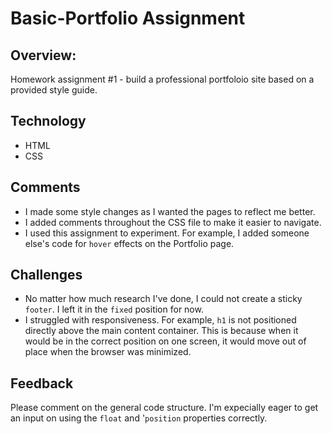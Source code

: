 # Basic-Portfolio Assignment 

## Overview: 
Homework assignment #1 - build a professional portfoloio site based on a provided style guide.

## Technology 
* HTML
* CSS

## Comments
* I made some style changes as I wanted the pages to reflect me better. 
* I added comments throughout the CSS file to make it easier to navigate.
* I used this assignment to experiment. For example, I added someone else's code for `hover` effects on the Portfolio page.

## Challenges
* No matter how much research I've done, I could not create a sticky `footer`. I left it in the `fixed` position for now.
* I struggled with responsiveness. For example, `h1` is not positioned directly above the main content container. This is because when it would be in the correct position on one screen, it would move out of place when the browser was minimized.

## Feedback

Please comment on the general code structure. I'm expecially eager to get an input on using the `float` and '`position` properties correctly.


